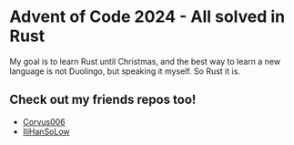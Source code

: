 # Advent of Code 2024 - All solved in Rust

My goal is to learn Rust until Christmas, and the best way to learn a new language is not Duolingo, but speaking it myself. So Rust it is.

## Check out my friends repos too!

- [Corvus006](https://github.com/Corvus006/aoc-2024)
- [IliHanSoLow](https://github.com/IliHanSoLow/AoC-2024-Rust)
